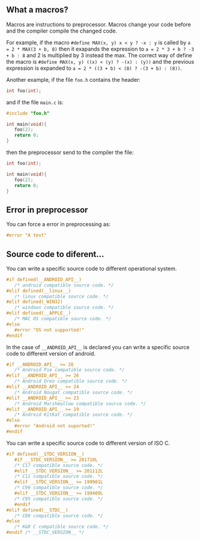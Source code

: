 ## What a macros?

Macros are instructions to preprocessor.
Macros change your code before and the compiler compile the changed code.

For example, if the macro `#define MAX(x, y) x < y ? -x : y` is called
by `a = 2 * MAX(3 + b, 8)` then it exapands the expression to
`a = 2 * 3 + b ? -3 + b : 8` and 2 is multiplied by 3 instead the max. The
correct way of define the macro is `#define MAX(x, y) ((x) < (y) ? -(x) : (y))`
and the previous expression is expanded to
`a = 2 * ((3 + b) < (8) ? -(3 + b) : (8))`.

Another example, if the file `foo.h` contains the header:
```c
int foo(int);
```

and if the file `main.c` is:
```c
#include "foo.h"

int main(void){
   foo(2);
   return 0;
}
```

then the preprocessor send to the compiler the file:
```c
int foo(int);

int main(void){
   foo(2);
   return 0;
}
```

## Error in preprocessor

You can force a error in preprocessing as:
```c
#error "A test"
```

## Source code to diferent...

You can write a specific source code to different operational system.
```c
#if defined(__ANDROID_API__)
   /* android compatible source code. */
#elif defined(__linux__)
   /* linux compatible source code. */
#elif defined(_WIN32)
   /* windows compatible source code. */
#elif defined(__APPLE__)
   /* MAC OS compatible source code. */
#else
   #error "OS not supported!"
#endif
```

In the case of `__ANDROID_API__` is declared
you can write a specific source code to different version of android.

```c
#if __ANDROID_API__ >= 28
   /* Android Pie compatible source code. */
#elif __ANDROID_API__ >= 26
   /* Android Oreo compatible source code. */
#elif __ANDROID_API__ >= 24
   /* Android Nougat compatible source code. */
#elif __ANDROID_API__ >= 23
   /* Android Marshmallow compatible source code. */
#elif __ANDROID_API__ >= 19
   /* Android KitKat compatible source code. */
#else
   #error "Android not suported!"
#endif
```

You can write a specific source code to different version of ISO C.
```c
#if defined(__STDC_VERSION__)
   #if __STDC_VERSION__ >= 201710L
   /* C17 compatible source code. */
   #elif __STDC_VERSION__ >= 201112L
   /* C11 compatible source code. */
   #elif __STDC_VERSION__ >= 199901L
   /* C99 compatible source code. */
   #elif __STDC_VERSION__ >= 199409L
   /* C95 compatible source code. */
   #endif
#elif defined(__STDC__)
   /* C89 compatible source code. */
#else
   /* K&R C compatible source code. */
#endif /* __STDC_VERSION__ */
```
